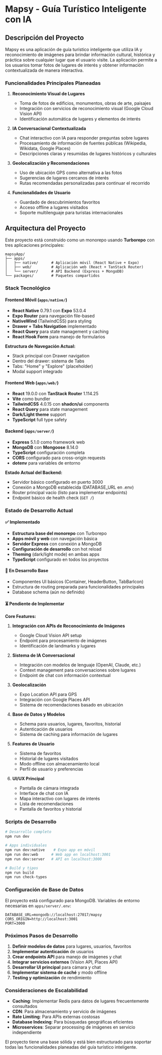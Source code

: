 # Mapsy - Guía Turístico Inteligente con IA

## Descripción del Proyecto

Mapsy es una aplicación de guía turístico inteligente que utiliza IA y reconocimiento de imágenes para brindar información cultural, histórica y práctica sobre cualquier lugar que el usuario visite. La aplicación permite a los usuarios tomar fotos de lugares de interés y obtener información contextualizada de manera interactiva.

### Funcionalidades Principales Planeadas

1. **Reconocimiento Visual de Lugares**
   - Toma de fotos de edificios, monumentos, obras de arte, paisajes
   - Integración con servicios de reconocimiento visual (Google Cloud Vision API)
   - Identificación automática de lugares y elementos de interés

2. **IA Conversacional Contextualizada**
   - Chat interactivo con IA para responder preguntas sobre lugares
   - Procesamiento de información de fuentes públicas (Wikipedia, Wikidata, Google Places)
   - Descripciones claras y resumidas de lugares históricos y culturales

3. **Geolocalización y Recomendaciones**
   - Uso de ubicación GPS como alternativa a las fotos
   - Sugerencias de lugares cercanos de interés
   - Rutas recomendadas personalizadas para continuar el recorrido

4. **Funcionalidades de Usuario**
   - Guardado de descubrimientos favoritos
   - Acceso offline a lugares visitados
   - Soporte multilenguaje para turistas internacionales

## Arquitectura del Proyecto

Este proyecto está construido como un monorepo usando **Turborepo** con tres aplicaciones principales:

```
mapsyApp/
├── apps/
│   ├── native/      # Aplicación móvil (React Native + Expo)
│   ├── web/         # Aplicación web (React + TanStack Router)
│   └── server/      # API Backend (Express + MongoDB)
└── packages/        # Paquetes compartidos
```

### Stack Tecnológico

#### Frontend Móvil (`apps/native/`)
- **React Native** 0.79.1 con **Expo** 53.0.4
- **Expo Router** para navegación file-based
- **NativeWind** (TailwindCSS) para styling
- **Drawer + Tabs Navigation** implementado
- **React Query** para state management y caching
- **React Hook Form** para manejo de formularios

**Estructura de Navegación Actual:**
- Stack principal con Drawer navigation
- Dentro del drawer: sistema de Tabs
- Tabs: "Home" y "Explore" (placeholder)
- Modal support integrado

#### Frontend Web (`apps/web/`)
- **React** 19.0.0 con **TanStack Router** 1.114.25
- **Vite** como bundler
- **TailwindCSS** 4.0.15 con **shadcn/ui** components
- **React Query** para state management
- **Dark/Light theme** support
- **TypeScript** full type safety

#### Backend (`apps/server/`)
- **Express** 5.1.0 como framework web
- **MongoDB** con **Mongoose** 8.14.0
- **TypeScript** configuración completa
- **CORS** configurado para cross-origin requests
- **dotenv** para variables de entorno

**Estado Actual del Backend:**
- Servidor básico configurado en puerto 3000
- Conexión a MongoDB establecida (DATABASE_URL en .env)
- Router principal vacío (listo para implementar endpoints)
- Endpoint básico de health check (`GET /`)

### Estado de Desarrollo Actual

#### ✅ Implementado
- **Estructura base del monorepo** con Turborepo
- **Apps móvil y web** con navegación básica
- **Servidor Express** con conexión a MongoDB
- **Configuración de desarrollo** con hot reload
- **Theming** (dark/light mode) en ambas apps
- **TypeScript** configurado en todos los proyectos

#### 🔄 En Desarrollo Base
- Componentes UI básicos (Container, HeaderButton, TabBarIcon)
- Estructura de routing preparada para funcionalidades principales
- Database schema (aún no definido)

#### ⏳ Pendiente de Implementar

**Core Features:**
1. **Integración con APIs de Reconocimiento de Imágenes**
   - Google Cloud Vision API setup
   - Endpoint para procesamiento de imágenes
   - Identificación de landmarks y lugares

2. **Sistema de IA Conversacional**
   - Integración con modelos de lenguaje (OpenAI, Claude, etc.)
   - Context management para conversaciones sobre lugares
   - Endpoint de chat con información contextual

3. **Geolocalización**
   - Expo Location API para GPS
   - Integración con Google Places API
   - Sistema de recomendaciones basado en ubicación

4. **Base de Datos y Modelos**
   - Schema para usuarios, lugares, favoritos, historial
   - Autenticación de usuarios
   - Sistema de caching para información de lugares

5. **Features de Usuario**
   - Sistema de favoritos
   - Historial de lugares visitados
   - Modo offline con almacenamiento local
   - Perfil de usuario y preferencias

6. **UI/UX Principal**
   - Pantalla de cámara integrada
   - Interface de chat con IA
   - Mapa interactivo con lugares de interés
   - Lista de recomendaciones
   - Pantalla de favoritos y historial

### Scripts de Desarrollo

```bash
# Desarrollo completo
npm run dev

# Apps individuales
npm run dev:native    # Expo app en móvil
npm run dev:web      # Web app en localhost:3001  
npm run dev:server   # API en localhost:3000

# Build y tipos
npm run build
npm run check-types
```

### Configuración de Base de Datos

El proyecto está configurado para MongoDB. Variables de entorno necesarias en `apps/server/.env`:

```env
DATABASE_URL=mongodb://localhost:27017/mapsy
CORS_ORIGIN=http://localhost:3001
PORT=3000
```

### Próximos Pasos de Desarrollo

1. **Definir modelos de datos** para lugares, usuarios, favoritos
2. **Implementar autenticación** de usuarios
3. **Crear endpoints API** para manejo de imágenes y chat
4. **Integrar servicios externos** (Vision API, Places API)
5. **Desarrollar UI principal** para cámara y chat
6. **Implementar sistema de caché** y modo offline
7. **Testing y optimización** de rendimiento

### Consideraciones de Escalabilidad

- **Caching**: Implementar Redis para datos de lugares frecuentemente consultados
- **CDN**: Para almacenamiento y servicio de imágenes
- **Rate Limiting**: Para APIs externas costosas
- **Database Indexing**: Para búsquedas geográficas eficientes
- **Microservices**: Separar processing de imágenes en servicio independiente

El proyecto tiene una base sólida y está bien estructurado para soportar todas las funcionalidades planeadas del guía turístico inteligente.